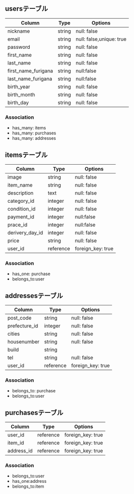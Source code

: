 ## usersテーブル

|Column         |Type      |Options     |
|---------------|----------|------------|
|nickname       |string    |null: false |
|email          |string    |null: false,unique: true |
|password       |string    |null: false |
|first_name     |string    |null: false |
|last_name      |string    |null: false |
|first_name_furigana |string   |null:false |
|last_name_furigana |string    |null:false |
|birth_year     |string    |null: false |
|birth_month    |string    |null: false |
|birth_day      |string    |null: false |



### Association
- has_many: items
- has_many: purchases
- has_many: addresses

## itemsテーブル

|Column         |Type      |Options     |
|---------------|----------|------------|
|image          |string    |null: false |
|item_name      |string    |null: false |
|description    |text      |null: false |
|category_id    |integer   |null: false |
|condition_id   |integer   |null: false |
|payment_id     |integer   |null:false  |
|prace_id       |integer   |null:false  |
|derivery_day_id|integer   |null: false |
|price          |string    |null: false |
|user_id        |reference |foreign_key: true|

### Association
- has_one: purchase
- belongs_to:user

## addressesテーブル

|Column         |Type      |Options     |
|---------------|----------|------------|
|post_code      |string    |null: false |
|prefecture_id  |integer   |null: false |
|cities         |string    |null: false |
|housenumber    |string    |null: false |
|build          |string    |
|tel            |string    |null: false |
|user_id        |reference |foreign_key: true|

### Association
- belongs_to: purchase
- belongs_to:user

## purchasesテーブル

|Column         |Type      |Options          |
|---------------|----------|------------|
|user_id        |reference |foreign_key: true|
|item_id        |reference |foreign_key: true|
|address_id        |reference |foreign_key: true|

### Association
- belongs_to:user
- has_one:address
- belongs_to:item

